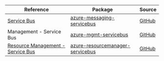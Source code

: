 | Reference | Package | Source |
|---|---|---|
|[Service Bus](messaging-servicebus-readme.md)|[azure-messaging-servicebus](https://repo1.maven.org/maven2/com/azure/azure-messaging-servicebus)|[GitHub](https://github.com/Azure/azure-sdk-for-java/blob/main/sdk/servicebus/azure-messaging-servicebus)|
|Management - Service Bus|[azure-mgmt-servicebus](https://repo1.maven.org/maven2/com/microsoft/azure/azure-mgmt-servicebus)|[GitHub](https://github.com/Azure/azure-sdk-for-java/blob/main/)|
|[Resource Management - Service Bus](resourcemanager-servicebus-readme.md)|[azure-resourcemanager-servicebus](https://repo1.maven.org/maven2/com/azure/resourcemanager/azure-resourcemanager-servicebus)|[GitHub](https://github.com/Azure/azure-sdk-for-java/blob/main/sdk/resourcemanager/azure-resourcemanager-servicebus)|
